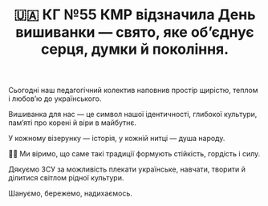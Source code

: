 ﻿---
title: 🇺🇦 КГ №55 КМР відзначила День вишиванки — свято, яке об’єднує серця, думки й покоління.
---

Сьогодні наш педагогічний колектив наповнив простір щирістю, теплом і любов’ю до українського.

Вишиванка для нас — це символ нашої ідентичності, глибокої культури, пам’яті про корені й віри в майбутнє.

У кожному візерунку — історія, у кожній нитці — душа народу.

💙💛 Ми віримо, що саме такі традиції формують стійкість, гордість і силу.

Дякуємо ЗСУ за можливість плекати українське, навчати, творити й ділитися світлом рідної культури.

Шануємо, бережемо, надихаємось.

<slideshow />